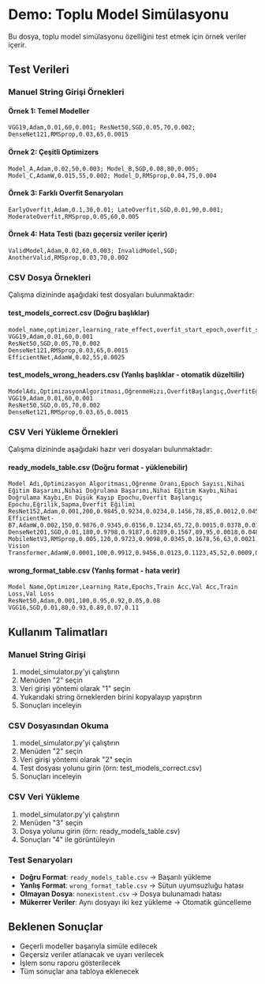 # Demo: Toplu Model Simülasyonu

Bu dosya, toplu model simülasyonu özelliğini test etmek için örnek veriler içerir.

## Test Verileri

### Manuel String Girişi Örnekleri

#### Örnek 1: Temel Modeller
```
VGG19,Adam,0.01,60,0.001; ResNet50,SGD,0.05,70,0.002; DenseNet121,RMSprop,0.03,65,0.0015
```

#### Örnek 2: Çeşitli Optimizers  
```
Model_A,Adam,0.02,50,0.003; Model_B,SGD,0.08,80,0.005; Model_C,AdamW,0.015,55,0.002; Model_D,RMSprop,0.04,75,0.004
```

#### Örnek 3: Farklı Overfit Senaryoları
```
EarlyOverfit,Adam,0.1,30,0.01; LateOverfit,SGD,0.01,90,0.001; ModerateOverfit,RMSprop,0.05,60,0.005
```

#### Örnek 4: Hata Testi (bazı geçersiz veriler içerir)
```
ValidModel,Adam,0.02,60,0.003; InvalidModel,SGD; AnotherValid,RMSprop,0.03,70,0.002
```

### CSV Dosya Örnekleri

Çalışma dizininde aşağıdaki test dosyaları bulunmaktadır:

#### test_models_correct.csv (Doğru başlıklar)
```csv
model_name,optimizer,learning_rate_effect,overfit_start_epoch,overfit_slope
VGG19,Adam,0.01,60,0.001
ResNet50,SGD,0.05,70,0.002
DenseNet121,RMSprop,0.03,65,0.0015
EfficientNet,AdamW,0.02,55,0.0025
```

#### test_models_wrong_headers.csv (Yanlış başlıklar - otomatik düzeltilir)
```csv
ModelAdı,OptimizasyonAlgoritması,ÖğrenmeHızı,OverfitBaşlangıç,OverfitEğim
VGG19,Adam,0.01,60,0.001
ResNet50,SGD,0.05,70,0.002
DenseNet121,RMSprop,0.03,65,0.0015
```

### CSV Veri Yükleme Örnekleri

Çalışma dizininde aşağıdaki hazır veri dosyaları bulunmaktadır:

#### ready_models_table.csv (Doğru format - yüklenebilir)
```csv
Model Adı,Optimizasyon Algoritması,Öğrenme Oranı,Epoch Sayısı,Nihai Eğitim Başarımı,Nihai Doğrulama Başarımı,Nihai Eğitim Kaybı,Nihai Doğrulama Kaybı,En Düşük Kayıp Epochu,Overfit Başlangıç Epochu,Eğrilik,Sapma,Overfit Eğilimi
ResNet152,Adam,0.001,200,0.9845,0.9234,0.0234,0.1456,78,85,0.0012,0.0456,0.0234
EfficientNet-B7,AdamW,0.002,150,0.9876,0.9345,0.0156,0.1234,65,72,0.0015,0.0378,0.0189
DenseNet201,SGD,0.01,180,0.9798,0.9187,0.0289,0.1567,89,95,0.0018,0.0489,0.0267
MobileNetV3,RMSprop,0.005,120,0.9723,0.9098,0.0345,0.1678,56,63,0.0021,0.0523,0.0298
Vision Transformer,AdamW,0.0001,100,0.9912,0.9456,0.0123,0.1123,45,52,0.0009,0.0312,0.0156
```

#### wrong_format_table.csv (Yanlış format - hata verir)
```csv
Model Name,Optimizer,Learning Rate,Epochs,Train Acc,Val Acc,Train Loss,Val Loss
ResNet50,Adam,0.001,100,0.95,0.92,0.05,0.08
VGG16,SGD,0.01,80,0.93,0.89,0.07,0.11
```

## Kullanım Talimatları

### Manuel String Girişi
1. model_simulator.py'yi çalıştırın
2. Menüden "2" seçin  
3. Veri girişi yöntemi olarak "1" seçin
4. Yukarıdaki string örneklerden birini kopyalayıp yapıştırın
5. Sonuçları inceleyin

### CSV Dosyasından Okuma
1. model_simulator.py'yi çalıştırın
2. Menüden "2" seçin
3. Veri girişi yöntemi olarak "2" seçin
4. Test dosyası yolunu girin (örn: test_models_correct.csv)
5. Sonuçları inceleyin

### CSV Veri Yükleme
1. model_simulator.py'yi çalıştırın
2. Menüden "3" seçin
3. Dosya yolunu girin (örn: ready_models_table.csv)
4. Sonuçları "4" ile görüntüleyin

### Test Senaryoları
- **Doğru Format**: `ready_models_table.csv` → Başarılı yükleme
- **Yanlış Format**: `wrong_format_table.csv` → Sütun uyumsuzluğu hatası
- **Olmayan Dosya**: `nonexistent.csv` → Dosya bulunamadı hatası
- **Mükerrer Veriler**: Aynı dosyayı iki kez yükleme → Otomatik güncelleme

## Beklenen Sonuçlar

- Geçerli modeller başarıyla simüle edilecek
- Geçersiz veriler atlanacak ve uyarı verilecek  
- İşlem sonu raporu gösterilecek
- Tüm sonuçlar ana tabloya eklenecek
